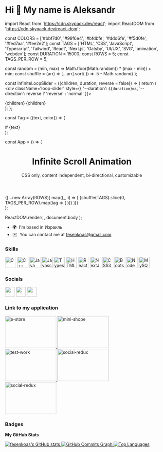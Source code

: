 Hi 👋 My name is Aleksandr
==========================
import React from 'https://cdn.skypack.dev/react';
import ReactDOM from 'https://cdn.skypack.dev/react-dom';

const COLORS = ['#bbf7d0', '#99f6e4', '#bfdbfe', '#ddd6fe', '#f5d0fe', '#fed7aa', '#fee2e2'];
const TAGS = ['HTML', 'CSS', 'JavaScript', 'Typescript', 'Tailwind', 'React', 'Next.js', 'Gatsby', 'UI/UX', 'SVG', 'animation', 'webdev'];
const DURATION = 15000;
const ROWS = 5;
const TAGS_PER_ROW = 5;

const random = (min, max) => Math.floor(Math.random() * (max - min)) + min;
const shuffle = (arr) => [...arr].sort( () => .5 - Math.random() );

const InfiniteLoopSlider = ({children, duration, reverse = false}) => {
  return (
    <div className='loop-slider' style={{
        '--duration': `${duration}ms`,
        '--direction': reverse ? 'reverse' : 'normal'
      }}>
      <div className='inner'>
        {children}
        {children}
      </div>
    </div>
  );
};

const Tag = ({text, color}) => (
  <div className='tag' style={{ '--color': color}}><span>#</span> {text}</div>
);

const App = () => (
  <div className='app'>
    <header>
      <h1>Infinite Scroll Animation</h1>
      <p>CSS only, content independent, bi-directional, customizable</p>
    </header>
    <div className='tag-list'>
      {[...new Array(ROWS)].map((_, i) => (
        <InfiniteLoopSlider key={i} duration={random(DURATION - 5000, DURATION + 5000)} reverse={i % 2}>
          {shuffle(TAGS).slice(0, TAGS_PER_ROW).map(tag => (
            <Tag text={tag} key={tag}/>
          ))}
        </InfiniteLoopSlider>
      ))}
      <div className='fade'/>
    </div>
  </div>
);

ReactDOM.render(
  <App/>,
  document.body
);
*   🌍  I'm based in Израиль
*   ✉️  You can contact me at [fesenkoas@gmail.com](mailto:fesenkoas@gmail.com)
### Skills<p align="left">
<a href="https://docs.microsoft.com/en-us/cpp/?view=msvc-170" target="_blank" rel="noreferrer"><img src="https://raw.githubusercontent.com/danielcranney/readme-generator/main/public/icons/skills/c-colored.svg" width="36" height="36" alt="C" /></a>
                                <a href="https://docs.microsoft.com/en-us/cpp/?view=msvc-170" target="_blank" rel="noreferrer"><img src="https://raw.githubusercontent.com/danielcranney/readme-generator/main/public/icons/skills/cplusplus-colored.svg" width="36" height="36" alt="C++" /></a>
                                <a href="https://www.oracle.com/java/" target="_blank" rel="noreferrer"><img src="https://raw.githubusercontent.com/danielcranney/readme-generator/main/public/icons/skills/java-colored.svg" width="36" height="36" alt="Java" /></a>
                                <a href="https://www.javascript.com/" target="_blank" rel="noreferrer"><img src="https://raw.githubusercontent.com/danielcranney/readme-generator/main/public/icons/skills/javascript-colored.svg" width="36" height="36" alt="Javascript" /></a>
                                <a href="https://www.typescriptlang.org/" target="_blank" rel="noreferrer"><img src="https://raw.githubusercontent.com/danielcranney/readme-generator/main/public/icons/skills/typescript-colored.svg" width="36" height="36" alt="Typescript" /></a>
                                <a href="https://developer.mozilla.org/en-US/docs/Glossary/HTML5" target="_blank" rel="noreferrer"><img src="https://raw.githubusercontent.com/danielcranney/readme-generator/main/public/icons/skills/html5-colored.svg" width="36" height="36" alt="HTML5" /></a>
                                <a href="https://reactjs.org/" target="_blank" rel="noreferrer"><img src="https://raw.githubusercontent.com/danielcranney/readme-generator/main/public/icons/skills/react-colored.svg" width="36" height="36" alt="React" /></a>
                                <a href="https://nextjs.org/docs" target="_blank" rel="noreferrer"><img src="https://raw.githubusercontent.com/danielcranney/readme-generator/main/public/icons/skills/nextjs-colored-dark.svg" width="36" height="36" alt="NextJs" /></a>
                                <a href="https://www.w3.org/TR/CSS/#css" target="_blank" rel="noreferrer"><img src="https://raw.githubusercontent.com/danielcranney/readme-generator/main/public/icons/skills/css3-colored.svg" width="36" height="36" alt="CSS3" /></a>
                                <a href="https://getbootstrap.com/" target="_blank" rel="noreferrer"><img src="https://raw.githubusercontent.com/danielcranney/readme-generator/main/public/icons/skills/bootstrap-colored.svg" width="36" height="36" alt="Bootstrap" /></a>
                                <a href="https://nodejs.org/en/" target="_blank" rel="noreferrer"><img src="https://raw.githubusercontent.com/danielcranney/readme-generator/main/public/icons/skills/nodejs-colored.svg" width="36" height="36" alt="NodeJS" /></a>
                                <a href="https://www.mysql.com/" target="_blank" rel="noreferrer"><img src="https://raw.githubusercontent.com/danielcranney/readme-generator/main/public/icons/skills/mysql-colored.svg" width="36" height="36" alt="MySQL" /></a></p>
                    
### Socials
                  
                  
 <p align="left">
<a href="https://www.facebook.com/fesenkoas" target="_blank" rel="noreferrer"><img src="https://raw.githubusercontent.com/danielcranney/readme-generator/main/public/icons/socials/facebook.svg" width="32" height="32" /></a> <a href="https://www.github.com/fesenkoas" target="_blank" rel="noreferrer"><img src="https://raw.githubusercontent.com/danielcranney/readme-generator/main/public/icons/socials/github-dark.svg" width="32" height="32" /></a> <a href="https://www.linkedin.com/in/aleksandr-fesenko-b956a5190" target="_blank" rel="noreferrer"><img src="https://raw.githubusercontent.com/danielcranney/readme-generator/main/public/icons/socials/linkedin.svg" width="32" height="32" /></a>
</p>

### Link to my application
<p align="left">
 <a href="https://tangerine-torrone-44bc78.netlify.app" target="_blank" rel="noreferrer">
   <img src="https://screenshot-proxy.netlify.app/f_jpg,w_336/https://d33wubrfki0l68.cloudfront.net/635167785a9b0e5d9e8ee507/screenshot_2022-10-20-15-22-41-0000.png" alt="e-store" width="168" height="105" loading="lazy" class="tw-align-top">
  </a>

 <a href="https://profound-daffodil-d87fe8.netlify.app" target="_blank" rel="noreferrer">
   <img src="https://screenshot-proxy.netlify.app/f_jpg,w_336/https://d33wubrfki0l68.cloudfront.net/63516265351ffb4928c6e09b/screenshot_2022-10-20-15-00-37-0000.png" alt="mini-shope" width="168" height="105" loading="lazy" class="tw-align-top"
        ></a>

 <a href="https://dynamic-gumption-16e778.netlify.app" target="_blank" rel="noreferrer">
   <img src="https://screenshot-proxy.netlify.app/f_jpg,w_336/https://d33wubrfki0l68.cloudfront.net/63515f6e8e555a484b9a1e19/screenshot_2022-10-20-14-47-57-0000.png" alt="test-work" width="168" height="105" loading="lazy" class="tw-align-top">
  </a>

<a href="https://social-redux-2022.netlify.app" target="_blank" rel="noreferrer">
  <img src="https://screenshot-proxy.netlify.app/f_jpg,w_336/https://d33wubrfki0l68.cloudfront.net/63519fb79f5e7a0009f91714/screenshot_2022-10-20-19-21-55-0000.png" alt="social-redux" width="168" height="105" loading="lazy" class="tw-align-top">
  </a>
  
  <a href="https://polite-fudge-6f3e51.netlify.app/" target="_blank" rel="noreferrer">
  <img src="https://screenshot-proxy.netlify.app/f_jpg,w_336/https://d33wubrfki0l68.cloudfront.net/635a85231774030008284d1a/screenshot_2022-10-27-13-19-01-0000.png" alt="social-redux" width="168" height="105" loading="lazy" class="tw-align-top">
  </a>
</p>


### Badges


<b>My GitHub Stats</b>


<a href="http://www.github.com/fesenkoas"><img src="https://github-readme-stats.vercel.app/api?username=fesenkoas&show_icons=true&hide=&count_private=true&title_color=0891b2&text_color=ffffff&icon_color=0891b2&bg_color=1c1917&hide_border=true&show_icons=true" alt="fesenkoas's GitHub stats" />
</a>
<a href="http://www.github.com/fesenkoas"><img src="https://activity-graph.herokuapp.com/graph?username=fesenkoas&bg_color=1c1917&color=ffffff&line=0891b2&point=ffffff&area_color=1c1917&area=true&hide_border=true&custom_title=GitHub%20Commits%20Graph" alt="GitHub Commits Graph" />
</a>
<a href="https://github.com/fesenkoas" align="left">
  <img src="https://github-readme-stats.vercel.app/api/top-langs/?username=fesenkoas&langs_count=10&title_color=0891b2&text_color=ffffff&icon_color=0891b2&bg_color=1c1917&hide_border=true&locale=en&custom_title=Top%20%Languages" alt="Top Languages" />
</a>
